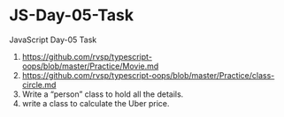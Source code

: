 # JS-Day-05-Task
JavaScript Day-05 Task
1. https://github.com/rvsp/typescript-oops/blob/master/Practice/Movie.md
2. https://github.com/rvsp/typescript-oops/blob/master/Practice/class-circle.md
3. Write a “person” class to hold all the details.
4. write a class to calculate the Uber price.

